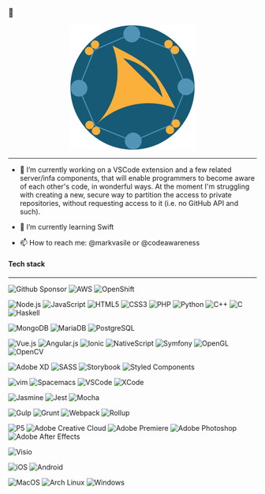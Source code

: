 ### 👋

<!--
**MarianVasile/MarianVasile** is a ✨ _special_ ✨ repository because its `README.md` (this file) appears on your GitHub profile.

Here are some ideas to get you started:

- 🔭 I’m currently working on ...
- 🌱 I’m currently learning ...
- 👯 I’m looking to collaborate on ...
- 🤔 I’m looking for help with ...
- 💬 Ask me about ...
- 📫 How to reach me: ...
- 😄 Pronouns: ...
- ⚡ Fun fact: ...
-->

<p style="text-align: center;"><a href="http://mkouhosei.com"><img src="https://github.com/MarianVasile/MarianVasile/raw/main/peer8-logo.png" /></a></p>
<hr />

- 🔭 I’m currently working on a VSCode extension and a few related server/infa components, that will enable programmers to become aware of each other's code, in wonderful ways. At the moment I'm struggling with creating a new, secure way to partition the access to private repositories, without requesting access to it (i.e. no GitHub API and such).

- 🌱 I’m currently learning Swift

- 📫 How to reach me: @markvasile or @codeawareness

<h4>Tech stack</h4>
<hr />

![Github Sponsor](https://img.shields.io/badge/Cloud-GitHub%20Sponsor-informational?style=flat&labelColor=204F67&logo=GitHub%20Sponsors&logoColor=ffc107&color=ffc107)
![AWS](https://img.shields.io/badge/Cloud-Amazon%20AWS-informational?style=flat&labelColor=204F67&logo=Amazon%20AWS&logoColor=ffc107&color=ffc107)
![OpenShift](https://img.shields.io/badge/Cloud-Red%20Hat%20Open%20Shift-informational?style=flat&labelColor=204F67&logo=Red%20Hat%20Open%20Shift&logoColor=ffc107&color=ffc107)

![Node.js](https://img.shields.io/badge/Code-Node.js-informational?style=flat&labelColor=204F67&logo=Node.js&logoColor=ffc107&color=ffc107)
![JavaScript](https://img.shields.io/badge/Code-JavaScript-informational?style=flat&labelColor=204F67&logo=JavaScript&logoColor=ffc107&color=ffc107)
![HTML5](https://img.shields.io/badge/Code-HTML5-informational?style=flat&labelColor=204F67&logo=HTML5&logoColor=ffc107&color=ffc107)
![CSS3](https://img.shields.io/badge/Code-CSS3-informational?style=flat&labelColor=204F67&logo=CSS3&logoColor=ffc107&color=ffc107)
![PHP](https://img.shields.io/badge/Code-PHP-informational?style=flat&labelColor=204F67&logo=PHP&logoColor=ffc107&color=ffc107)
![Python](https://img.shields.io/badge/Code-Python-informational?style=flat&labelColor=204F67&logo=Python&logoColor=ffc107&color=ffc107)
![C++](https://img.shields.io/badge/Code-C++-informational?style=flat&labelColor=204F67&logo=C++&logoColor=ffc107&color=ffc107)
![C](https://img.shields.io/badge/Code-C-informational?style=flat&labelColor=204F67&logo=C&logoColor=ffc107&color=ffc107)
![Haskell](https://img.shields.io/badge/Code-Haskell-informational?style=flat&labelColor=204F67&logo=Haskell&logoColor=ffc107&color=ffc107)

![MongoDB](https://img.shields.io/badge/DB-MongoDB-informational?style=flat&labelColor=204F67&logo=MongoDB&logoColor=ffc107&color=ffc107)
![MariaDB](https://img.shields.io/badge/DB-MariaDB-informational?style=flat&labelColor=204F67&logo=MariaDB&logoColor=ffc107&color=ffc107)
![PostgreSQL](https://img.shields.io/badge/DB-PostgreSQL-informational?style=flat&labelColor=204F67&logo=PostgreSQL&logoColor=ffc107&color=ffc107)

![Vue.js](https://img.shields.io/badge/Framework-Vue.js-informational?style=flat&labelColor=204F67&logo=Vue.js&logoColor=ffc107&color=ffc107)
![Angular.js](https://img.shields.io/badge/Framework-AngularJS-informational?style=flat&labelColor=204F67&logo=AngularJS&logoColor=ffc107&color=ffc107)
![Ionic](https://img.shields.io/badge/Framework-Ionic-informational?style=flat&labelColor=204F67&logo=Ionic&logoColor=ffc107&color=ffc107)
![NativeScript](https://img.shields.io/badge/Framework-NativeScript-informational?style=flat&labelColor=204F67&logo=NativeScript&logoColor=ffc107&color=ffc107)
![Symfony](https://img.shields.io/badge/Framework-Symfony-informational?style=flat&labelColor=204F67&logo=Symfony&logoColor=ffc107&color=ffc107)
![OpenGL](https://img.shields.io/badge/Framework-OpenGL-informational?style=flat&labelColor=204F67&logo=OpenGL&logoColor=ffc107&color=ffc107)
![OpenCV](https://img.shields.io/badge/Framework-OpenCV-informational?style=flat&labelColor=204F67&logo=OpenCV&logoColor=ffc107&color=ffc107)

![Adobe XD](https://img.shields.io/badge/UX-Adobe%20XD-informational?style=flat&labelColor=204F67&logo=Adobe%20XD&logoColor=ffc107&color=ffc107)
![SASS](https://img.shields.io/badge/UX-Sass-informational?style=flat&labelColor=204F67&logo=Sass&logoColor=ffc107&color=ffc107)
![Storybook](https://img.shields.io/badge/UX-Storybook-informational?style=flat&labelColor=204F67&logo=Storybook&logoColor=ffc107&color=ffc107)
![Styled Components](https://img.shields.io/badge/UX-Styled%20Components-informational?style=flat&labelColor=204F67&logo=styled-components&logoColor=ffc107&color=ffc107)

![vim](https://img.shields.io/badge/Editor-vim-informational?style=flat&labelColor=204F67&logo=vim&logoColor=ffc107&color=ffc107)
![Spacemacs](https://img.shields.io/badge/Editor-Spacemacs-informational?style=flat&labelColor=204F67&logo=Spacemacs&logoColor=ffc107&color=ffc107)
![VSCode](https://img.shields.io/badge/Editor-Visual%20Studio%20Code-informational?style=flat&labelColor=204F67&logo=Visual%20Studio%20Code&logoColor=ffc107&color=ffc107)
![XCode](https://img.shields.io/badge/Editor-XCode-informational?style=flat&labelColor=204F67&logo=XCode&logoColor=ffc107&color=ffc107)

![Jasmine](https://img.shields.io/badge/Testing-Jasmine-informational?style=flat&labelColor=204F67&logo=Jasmine&logoColor=ffc107&color=ffc107)
![Jest](https://img.shields.io/badge/Testing-Jest-informational?style=flat&labelColor=204F67&logo=Jest&logoColor=ffc107&color=ffc107)
![Mocha](https://img.shields.io/badge/Testing-Mocha-informational?style=flat&labelColor=204F67&logo=Mocha&logoColor=ffc107&color=ffc107)

![Gulp](https://img.shields.io/badge/Build-Gulp-informational?style=flat&labelColor=204F67&logo=Gulp&logoColor=ffc107&color=ffc107)
![Grunt](https://img.shields.io/badge/Build-Grunt-informational?style=flat&labelColor=204F67&logo=Grunt&logoColor=ffc107&color=ffc107)
![Webpack](https://img.shields.io/badge/Build-Webpack-informational?style=flat&labelColor=204F67&logo=Webpack&logoColor=ffc107&color=ffc107)
![Rollup](https://img.shields.io/badge/Build-Rollup-informational?style=flat&labelColor=204F67&logo=rollup.js&logoColor=ffc107&color=ffc107)

![P5](https://img.shields.io/badge/Visuals-P5.js-informational?style=flat&labelColor=204F67&logo=p5.js&logoColor=ffc107&color=ffc107)
![Adobe Creative Cloud](https://img.shields.io/badge/Visuals-Adobe%20Creative-informational?style=flat&labelColor=204F67&logo=Adobe%20Creative%20Cloud&logoColor=ffc107&color=ffc107)
![Adobe Premiere](https://img.shields.io/badge/Visuals-Adobe%20Premiere%20Pro-informational?style=flat&labelColor=204F67&logo=Adobe%20Premiere%20Pro&logoColor=ffc107&color=ffc107)
![Adobe Photoshop](https://img.shields.io/badge/Visuals-Adobe%20Photoshop-informational?style=flat&labelColor=204F67&logo=Adobe%20Photoshop&logoColor=ffc107&color=ffc107)
![Adobe After Effects](https://img.shields.io/badge/Visuals-Adobe%20After%20Effects-informational?style=flat&labelColor=204F67&logo=Adobe%20After%20Effects&logoColor=ffc107&color=ffc107)

![Visio](https://img.shields.io/badge/Tools-Visio-informational?style=flat&labelColor=204F67&logo=Microsoft%20Visio&logoColor=ffc107&color=ffc107)

![iOS](https://img.shields.io/badge/Platform-iOS-informational?style=flat&labelColor=204F67&logo=iOS&logoColor=ffc107&color=ffc107)
![Android](https://img.shields.io/badge/Platform-iOS-informational?style=flat&labelColor=204F67&logo=iOS&logoColor=ffc107&color=ffc107)

![MacOS](https://img.shields.io/badge/OS-macOS-informational?style=flat&labelColor=204F67&logo=macOS&logoColor=ffc107&color=ffc107)
![Arch Linux](https://img.shields.io/badge/OS-Arch%20Linux-informational?style=flat&labelColor=204F67&logo=Arch%20Linux&logoColor=ffc107&color=ffc107)
![Windows](https://img.shields.io/badge/OS-Windows-informational?style=flat&labelColor=204F67&logo=Windows&logoColor=ffc107&color=ffc107)



